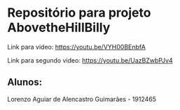 # Repositório para projeto AbovetheHillBilly
Link para video: https://youtu.be/VYH00BEnbfA

Link para segundo video: https://youtu.be/UazBZwbPJv4
## Alunos:
Lorenzo Aguiar de Alencastro Guimarães - 1912465
